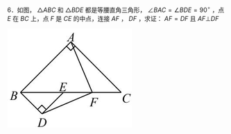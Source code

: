 6．如图， $\triangle A B C$ 和 $\triangle B D E$ 都是等腰直角三角形， $\angle B A C = \angle B D E = 9 0 ^ { \circ }$ ，点 $E$ 在 $B C$ 上，点 $F$ 是 $C E$ 的中点，连接 $A F$ ， $D F$ ，求证： $A F { = } D F$ 且 $A F \bot D F$

![](<../../qs_image_DB/专题1-1_一网打尽全等三角形模型_·十个模型（解析版）/754ed620b570a223fd538a043aa3205f61158a0f4539542fe68cc25b3b3d5636.jpg>)
